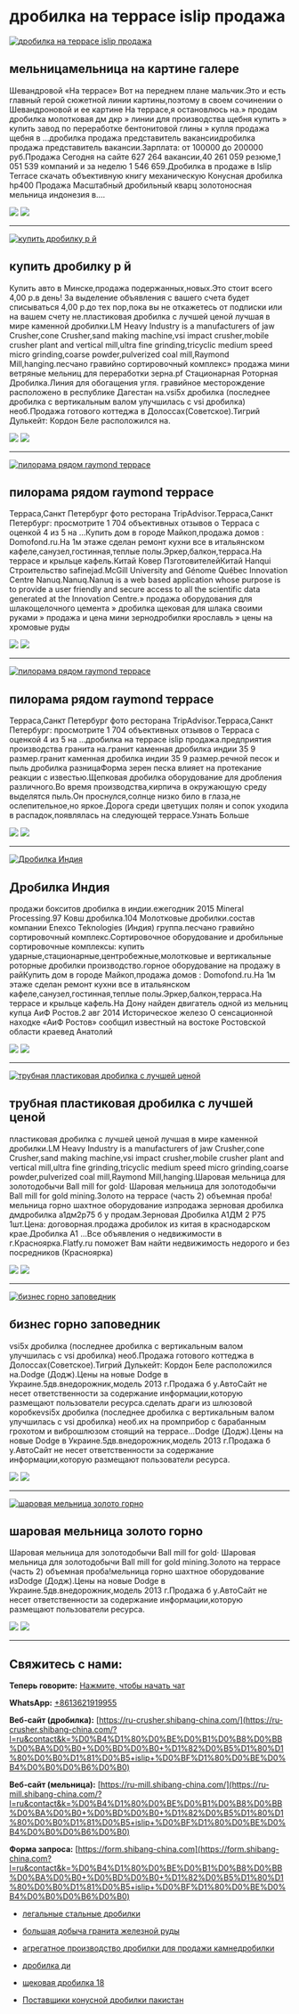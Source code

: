 # дробилка на террасе islip продажа

<a href="https://swt.shibang-china.com/?l=ru&img&k=%D0%B4%D1%80%D0%BE%D0%B1%D0%B8%D0%BB%D0%BA%D0%B0+%D0%BD%D0%B0+%D1%82%D0%B5%D1%80%D1%80%D0%B0%D1%81%D0%B5+islip+%D0%BF%D1%80%D0%BE%D0%B4%D0%B0%D0%B6%D0%B0" target="_blank">![дробилка на террасе islip продажа](http://static.shibang-china.com/all-800x300/632.jpg)</a>

## мельницамельница на картине галере
Шевандровой &#171;На террасе&#187; Вот на переднем плане мальчик.Это и есть главный герой сюжетной линии картины,поэтому в своем сочинении о Шевандроновой и ее картине На террасе,я остановлюсь на.&#187; продам дробилка молотковая дм дкр &#187; линии для производства щебня купить &#187; купить завод по переработке бентонитовой глины &#187; купля продажа щебня в …дробилка продажа представитель вакансиидробилка продажа представитель вакансии.Зарплата: от 100000 до 200000 руб.Продажа Сегодня на сайте 627 264 вакансии,40 261 059 резюме,1 051 539 компаний и за неделю 1 546 659.Дробилка в продаже в Islip Terrace скачать объективную книгу механическую Конусная дробилка hp400 Продажа Масштабный дробильный кварц золотоносная мельница индонезия в.…


<a href="https://whatsapp.shibangsoft.com/WhatsApp.php" target="_blank" title="WhatsApp">![](http://static.shibang-china.com/icon/whatsapp.png)</a> <a href="https://swt.shibang-china.com/?l=ru&icon&k=%D0%B4%D1%80%D0%BE%D0%B1%D0%B8%D0%BB%D0%BA%D0%B0+%D0%BD%D0%B0+%D1%82%D0%B5%D1%80%D1%80%D0%B0%D1%81%D0%B5+islip+%D0%BF%D1%80%D0%BE%D0%B4%D0%B0%D0%B6%D0%B0" target="_blank">![](http://static.shibang-china.com/icon/chat-ru.png)</a>

---

<a href="https://swt.shibang-china.com/?l=ru&img&k=%D0%B4%D1%80%D0%BE%D0%B1%D0%B8%D0%BB%D0%BA%D0%B0+%D0%BD%D0%B0+%D1%82%D0%B5%D1%80%D1%80%D0%B0%D1%81%D0%B5+islip+%D0%BF%D1%80%D0%BE%D0%B4%D0%B0%D0%B6%D0%B0" target="_blank">![купить дробилку р й](http://static.shibang-china.com/all-800x300/1509.jpg)</a>

## купить дробилку р й
Купить авто в Минске,продажа подержанных,новых.Это стоит всего 4,00 р.в день! За выделение объявления с вашего счета будет списываться 4,00 р.до тех пор,пока вы не откажетесь от подписки или на вашем счету не.пластиковая дробилка с лучшей ценой лучшая в мире каменной дробилки.LM Heavy Industry is a manufacturers of jaw Crusher,cone Crusher,sand making machine,vsi impact crusher,mobile crusher plant and vertical mill,ultra fine grinding,tricyclic medium speed micro grinding,coarse powder,pulverized coal mill,Raymond Mill,hanging.песчано гравийно сортировочный комплекс&#187; продажа мини ветряные мельниц для переработки зерна.pf Стационарная Роторная Дробилка.Линия для обогащения угля. гравийное месторождение расположено в республике Дагестан на.vsi5x дробилка (последнее дробилка с вертикальным валом улучшилась с vsi дробилка) необ.Продажа готового коттеджа в Долоссах(Советское).Тигрий Дулькейт: Кордон Беле расположился на.


<a href="https://whatsapp.shibangsoft.com/WhatsApp.php" target="_blank" title="WhatsApp">![](http://static.shibang-china.com/icon/whatsapp.png)</a> <a href="https://swt.shibang-china.com/?l=ru&icon&k=%D0%B4%D1%80%D0%BE%D0%B1%D0%B8%D0%BB%D0%BA%D0%B0+%D0%BD%D0%B0+%D1%82%D0%B5%D1%80%D1%80%D0%B0%D1%81%D0%B5+islip+%D0%BF%D1%80%D0%BE%D0%B4%D0%B0%D0%B6%D0%B0" target="_blank">![](http://static.shibang-china.com/icon/chat-ru.png)</a>

---

<a href="https://swt.shibang-china.com/?l=ru&img&k=%D0%B4%D1%80%D0%BE%D0%B1%D0%B8%D0%BB%D0%BA%D0%B0+%D0%BD%D0%B0+%D1%82%D0%B5%D1%80%D1%80%D0%B0%D1%81%D0%B5+islip+%D0%BF%D1%80%D0%BE%D0%B4%D0%B0%D0%B6%D0%B0" target="_blank">![пилорама рядом raymond террасе](http://static.shibang-china.com/all-800x300/127.jpg)</a>

## пилорама рядом raymond террасе
Терраса,Санкт Петербург фото ресторана TripAdvisor.Терраса,Санкт Петербург: просмотрите 1 704 объективных отзывов о Терраса с оценкой 4 из 5 на …Купить дом в городе Майкоп,продажа домов : Domofond.ru.На 1м этаже сделан ремонт кухни все в итальянском кафеле,санузел,гостинная,теплые полы.Эркер,балкон,терраса.На террасе и крыльце кафель.Китай Ковер ПзготовителейКитай Hanqui Строительство safinejad.McGill University and G&#233;nome Qu&#233;bec Innovation Centre Nanuq.Nanuq.Nanuq is a web based application whose purpose is to provide a user friendly and secure access to all the scientific data generated at the Innovation Centre.&#187; продажа оборудования для шлакощелочного цемента &#187; дробилка щековая для шлака своими руками &#187; продажа и цена мини зернодробилки ярославль &#187; цены на хромовые руды


<a href="https://whatsapp.shibangsoft.com/WhatsApp.php" target="_blank" title="WhatsApp">![](http://static.shibang-china.com/icon/whatsapp.png)</a> <a href="https://swt.shibang-china.com/?l=ru&icon&k=%D0%B4%D1%80%D0%BE%D0%B1%D0%B8%D0%BB%D0%BA%D0%B0+%D0%BD%D0%B0+%D1%82%D0%B5%D1%80%D1%80%D0%B0%D1%81%D0%B5+islip+%D0%BF%D1%80%D0%BE%D0%B4%D0%B0%D0%B6%D0%B0" target="_blank">![](http://static.shibang-china.com/icon/chat-ru.png)</a>

---

<a href="https://swt.shibang-china.com/?l=ru&img&k=%D0%B4%D1%80%D0%BE%D0%B1%D0%B8%D0%BB%D0%BA%D0%B0+%D0%BD%D0%B0+%D1%82%D0%B5%D1%80%D1%80%D0%B0%D1%81%D0%B5+islip+%D0%BF%D1%80%D0%BE%D0%B4%D0%B0%D0%B6%D0%B0" target="_blank">![пилорама рядом raymond террасе](http://static.shibang-china.com/all-800x300/1148.jpg)</a>

## пилорама рядом raymond террасе
Терраса,Санкт Петербург фото ресторана TripAdvisor.Терраса,Санкт Петербург: просмотрите 1 704 объективных отзывов о Терраса с оценкой 4 из 5 на …дробилка на террасе islip продажа.предприятия производства гранита на.гранит каменная дробилка индии 35 9 размер.гранит каменная дробилка индии 35 9 размер.речной песок и пыль дробилка разницаФорма зерен песка влияет на протекание реакции с известью.Щепковая дробилка оборудование для дробления различного.Во время производства,кирпича в окружающую среду выделятся пыль.Он проснулся,солнце низко било в глаза,не ослепительное,но яркое.Дорога среди цветущих полян и сопок уходила в распадок,появлялась на следующей террасе.Узнать Больше


<a href="https://whatsapp.shibangsoft.com/WhatsApp.php" target="_blank" title="WhatsApp">![](http://static.shibang-china.com/icon/whatsapp.png)</a> <a href="https://swt.shibang-china.com/?l=ru&icon&k=%D0%B4%D1%80%D0%BE%D0%B1%D0%B8%D0%BB%D0%BA%D0%B0+%D0%BD%D0%B0+%D1%82%D0%B5%D1%80%D1%80%D0%B0%D1%81%D0%B5+islip+%D0%BF%D1%80%D0%BE%D0%B4%D0%B0%D0%B6%D0%B0" target="_blank">![](http://static.shibang-china.com/icon/chat-ru.png)</a>

---

<a href="https://swt.shibang-china.com/?l=ru&img&k=%D0%B4%D1%80%D0%BE%D0%B1%D0%B8%D0%BB%D0%BA%D0%B0+%D0%BD%D0%B0+%D1%82%D0%B5%D1%80%D1%80%D0%B0%D1%81%D0%B5+islip+%D0%BF%D1%80%D0%BE%D0%B4%D0%B0%D0%B6%D0%B0" target="_blank">![Дробилка Индия](http://static.shibang-china.com/all-800x300/200.jpg)</a>

## Дробилка Индия
продажи бокситов дробилка в индии.ежегодник 2015 Mineral Processing.97 Ковш дробилка.104 Молотковые дробилки.состав компании Enexco Teknologies (Индия) группа.песчано гравийно сортировочный комплекс.Сортировочное оборудование и дробильные сортировочные комплексы: купить ударные,стационарные,центробежные,молотковые и вертикальные роторные дробилки производство.горное оборудование на продажу в райКупить дом в городе Майкоп,продажа домов : Domofond.ru.На 1м этаже сделан ремонт кухни все в итальянском кафеле,санузел,гостинная,теплые полы.Эркер,балкон,терраса.На террасе и крыльце кафель.На Дону найден двигатель одной из мельниц купца АиФ Ростов.2 авг 2014 Историческое железо О сенсационной находке &#171;АиФ Ростов&#187; сообщил известный на востоке Ростовской области краевед Анатолий


<a href="https://whatsapp.shibangsoft.com/WhatsApp.php" target="_blank" title="WhatsApp">![](http://static.shibang-china.com/icon/whatsapp.png)</a> <a href="https://swt.shibang-china.com/?l=ru&icon&k=%D0%B4%D1%80%D0%BE%D0%B1%D0%B8%D0%BB%D0%BA%D0%B0+%D0%BD%D0%B0+%D1%82%D0%B5%D1%80%D1%80%D0%B0%D1%81%D0%B5+islip+%D0%BF%D1%80%D0%BE%D0%B4%D0%B0%D0%B6%D0%B0" target="_blank">![](http://static.shibang-china.com/icon/chat-ru.png)</a>

---

<a href="https://swt.shibang-china.com/?l=ru&img&k=%D0%B4%D1%80%D0%BE%D0%B1%D0%B8%D0%BB%D0%BA%D0%B0+%D0%BD%D0%B0+%D1%82%D0%B5%D1%80%D1%80%D0%B0%D1%81%D0%B5+islip+%D0%BF%D1%80%D0%BE%D0%B4%D0%B0%D0%B6%D0%B0" target="_blank">![трубная пластиковая дробилка с лучшей ценой](http://static.shibang-china.com/all-800x300/281.jpg)</a>

## трубная пластиковая дробилка с лучшей ценой
пластиковая дробилка с лучшей ценой лучшая в мире каменной дробилки.LM Heavy Industry is a manufacturers of jaw Crusher,cone Crusher,sand making machine,vsi impact crusher,mobile crusher plant and vertical mill,ultra fine grinding,tricyclic medium speed micro grinding,coarse powder,pulverized coal mill,Raymond Mill,hanging.Шаровая мельница для золотодобычи Ball mill for gold&#183; Шаровая мельница для золотодобычи Ball mill for gold mining.Золото на террасе (часть 2) объемная проба!мельница горно шахтное оборудование изпродажа зерновая дробилка дмдробилка а1дм2р75 б у продам.Зерновая Дробилка А1ДМ 2 Р75 1шт.Цена: договорная.продажа дробилок из китая в краснодарском крае.Дробилка А1 …Все объявления о недвижимости в г.Красноярка.Flatfy.ru поможет Вам найти недвижимость недорого и без посредников (Красноярка)


<a href="https://whatsapp.shibangsoft.com/WhatsApp.php" target="_blank" title="WhatsApp">![](http://static.shibang-china.com/icon/whatsapp.png)</a> <a href="https://swt.shibang-china.com/?l=ru&icon&k=%D0%B4%D1%80%D0%BE%D0%B1%D0%B8%D0%BB%D0%BA%D0%B0+%D0%BD%D0%B0+%D1%82%D0%B5%D1%80%D1%80%D0%B0%D1%81%D0%B5+islip+%D0%BF%D1%80%D0%BE%D0%B4%D0%B0%D0%B6%D0%B0" target="_blank">![](http://static.shibang-china.com/icon/chat-ru.png)</a>

---

<a href="https://swt.shibang-china.com/?l=ru&img&k=%D0%B4%D1%80%D0%BE%D0%B1%D0%B8%D0%BB%D0%BA%D0%B0+%D0%BD%D0%B0+%D1%82%D0%B5%D1%80%D1%80%D0%B0%D1%81%D0%B5+islip+%D0%BF%D1%80%D0%BE%D0%B4%D0%B0%D0%B6%D0%B0" target="_blank">![бизнес горно заповедник](http://static.shibang-china.com/all-800x300/34.jpg)</a>

## бизнес горно заповедник
vsi5x дробилка (последнее дробилка с вертикальным валом улучшилась с vsi дробилка) необ.Продажа готового коттеджа в Долоссах(Советское).Тигрий Дулькейт: Кордон Беле расположился на.Dodge (Додж).Цены на новые Dodge в Украине.5дв.внедорожник,модель 2013 г.Продажа б у.АвтоСайт не несет ответственности за содержание информации,которую размещают пользователи ресурса.сделать драги из шлюзовой коробкеvsi5x дробилка (последнее дробилка с вертикальным валом улучшилась с vsi дробилка) необ.их на промприбор с барабанным грохотом и виброшлюзом стоящий на террасе…Dodge (Додж).Цены на новые Dodge в Украине.5дв.внедорожник,модель 2013 г.Продажа б у.АвтоСайт не несет ответственности за содержание информации,которую размещают пользователи ресурса.


<a href="https://whatsapp.shibangsoft.com/WhatsApp.php" target="_blank" title="WhatsApp">![](http://static.shibang-china.com/icon/whatsapp.png)</a> <a href="https://swt.shibang-china.com/?l=ru&icon&k=%D0%B4%D1%80%D0%BE%D0%B1%D0%B8%D0%BB%D0%BA%D0%B0+%D0%BD%D0%B0+%D1%82%D0%B5%D1%80%D1%80%D0%B0%D1%81%D0%B5+islip+%D0%BF%D1%80%D0%BE%D0%B4%D0%B0%D0%B6%D0%B0" target="_blank">![](http://static.shibang-china.com/icon/chat-ru.png)</a>

---

<a href="https://swt.shibang-china.com/?l=ru&img&k=%D0%B4%D1%80%D0%BE%D0%B1%D0%B8%D0%BB%D0%BA%D0%B0+%D0%BD%D0%B0+%D1%82%D0%B5%D1%80%D1%80%D0%B0%D1%81%D0%B5+islip+%D0%BF%D1%80%D0%BE%D0%B4%D0%B0%D0%B6%D0%B0" target="_blank">![шаровая мельница золото горно](http://static.shibang-china.com/all-800x300/1248.jpg)</a>

## шаровая мельница золото горно
Шаровая мельница для золотодобычи Ball mill for gold&#183; Шаровая мельница для золотодобычи Ball mill for gold mining.Золото на террасе (часть 2) объемная проба!мельница горно шахтное оборудование изDodge (Додж).Цены на новые Dodge в Украине.5дв.внедорожник,модель 2013 г.Продажа б у.АвтоСайт не несет ответственности за содержание информации,которую размещают пользователи ресурса.

<a href="https://whatsapp.shibangsoft.com/WhatsApp.php" target="_blank" title="WhatsApp">![](http://static.shibang-china.com/icon/whatsapp.png)</a> <a href="https://swt.shibang-china.com/?l=ru&icon&k=%D0%B4%D1%80%D0%BE%D0%B1%D0%B8%D0%BB%D0%BA%D0%B0+%D0%BD%D0%B0+%D1%82%D0%B5%D1%80%D1%80%D0%B0%D1%81%D0%B5+islip+%D0%BF%D1%80%D0%BE%D0%B4%D0%B0%D0%B6%D0%B0" target="_blank">![](http://static.shibang-china.com/icon/chat-ru.png)</a>

---
## Свяжитесь с нами:

**Теперь говорите:** [Нажмите, чтобы начать чат](https://swt.shibang-china.com?l=ru&contact&k=%D0%B4%D1%80%D0%BE%D0%B1%D0%B8%D0%BB%D0%BA%D0%B0+%D0%BD%D0%B0+%D1%82%D0%B5%D1%80%D1%80%D0%B0%D1%81%D0%B5+islip+%D0%BF%D1%80%D0%BE%D0%B4%D0%B0%D0%B6%D0%B0)

**WhatsApp:**  [+8613621919955](https://whatsapp.shibangsoft.com/WhatsApp.php)

**Веб-сайт (дробилка):** [https://ru-crusher.shibang-china.com/](https://ru-crusher.shibang-china.com/?l=ru&contact&k=%D0%B4%D1%80%D0%BE%D0%B1%D0%B8%D0%BB%D0%BA%D0%B0+%D0%BD%D0%B0+%D1%82%D0%B5%D1%80%D1%80%D0%B0%D1%81%D0%B5+islip+%D0%BF%D1%80%D0%BE%D0%B4%D0%B0%D0%B6%D0%B0)

**Веб-сайт (мельница):** [https://ru-mill.shibang-china.com/](https://ru-mill.shibang-china.com/?l=ru&contact&k=%D0%B4%D1%80%D0%BE%D0%B1%D0%B8%D0%BB%D0%BA%D0%B0+%D0%BD%D0%B0+%D1%82%D0%B5%D1%80%D1%80%D0%B0%D1%81%D0%B5+islip+%D0%BF%D1%80%D0%BE%D0%B4%D0%B0%D0%B6%D0%B0)

**Форма запроса:** [https://form.shibang-china.com](https://form.shibang-china.com?l=ru&contact&k=%D0%B4%D1%80%D0%BE%D0%B1%D0%B8%D0%BB%D0%BA%D0%B0+%D0%BD%D0%B0+%D1%82%D0%B5%D1%80%D1%80%D0%B0%D1%81%D0%B5+islip+%D0%BF%D1%80%D0%BE%D0%B4%D0%B0%D0%B6%D0%B0)

* [легальные стальные дробилки](../132/%D0%BB%D0%B5%D0%B3%D0%B0%D0%BB%D1%8C%D0%BD%D1%8B%D0%B5%20%D1%81%D1%82%D0%B0%D0%BB%D1%8C%D0%BD%D1%8B%D0%B5%20%D0%B4%D1%80%D0%BE%D0%B1%D0%B8%D0%BB%D0%BA%D0%B8.md)

* [большая добыча гранита железной руды](../134/%D0%B1%D0%BE%D0%BB%D1%8C%D1%88%D0%B0%D1%8F%20%D0%B4%D0%BE%D0%B1%D1%8B%D1%87%D0%B0%20%D0%B3%D1%80%D0%B0%D0%BD%D0%B8%D1%82%D0%B0%20%D0%B6%D0%B5%D0%BB%D0%B5%D0%B7%D0%BD%D0%BE%D0%B9%20%D1%80%D1%83%D0%B4%D1%8B.md)

* [агрегатное производство дробилки для продажи камнедробилки](../131/%D0%B0%D0%B3%D1%80%D0%B5%D0%B3%D0%B0%D1%82%D0%BD%D0%BE%D0%B5%20%D0%BF%D1%80%D0%BE%D0%B8%D0%B7%D0%B2%D0%BE%D0%B4%D1%81%D1%82%D0%B2%D0%BE%20%D0%B4%D1%80%D0%BE%D0%B1%D0%B8%D0%BB%D0%BA%D0%B8%20%D0%B4%D0%BB%D1%8F%20%D0%BF%D1%80%D0%BE%D0%B4%D0%B0%D0%B6%D0%B8%20%D0%BA%D0%B0%D0%BC%D0%BD%D0%B5%D0%B4%D1%80%D0%BE%D0%B1%D0%B8%D0%BB%D0%BA%D0%B8.md)

* [дробилка ди](../131/%D0%B4%D1%80%D0%BE%D0%B1%D0%B8%D0%BB%D0%BA%D0%B0%20%D0%B4%D0%B8.md)

* [щековая дробилка 18](../135/%D1%89%D0%B5%D0%BA%D0%BE%D0%B2%D0%B0%D1%8F%20%D0%B4%D1%80%D0%BE%D0%B1%D0%B8%D0%BB%D0%BA%D0%B0%2018.md)

* [Поставщики конусной дробилки пакистан](../131/%D0%9F%D0%BE%D1%81%D1%82%D0%B0%D0%B2%D1%89%D0%B8%D0%BA%D0%B8%20%D0%BA%D0%BE%D0%BD%D1%83%D1%81%D0%BD%D0%BE%D0%B9%20%D0%B4%D1%80%D0%BE%D0%B1%D0%B8%D0%BB%D0%BA%D0%B8%20%D0%BF%D0%B0%D0%BA%D0%B8%D1%81%D1%82%D0%B0%D0%BD.md)